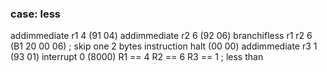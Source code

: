 ### case: less
addimmediate r1 4 (91 04)
addimmediate r2 6 (92 06)
branchifless r1 r2 6 (B1 20 00 06) ; skip one 2 bytes instruction
halt (00 00)
addimmediate r3 1 (93 01) 
interrupt 0 (8000)
R1 == 4
R2 == 6
R3 == 1 	; less than
